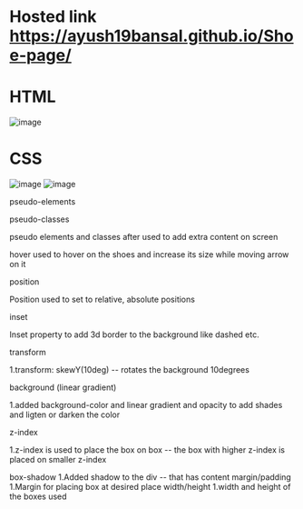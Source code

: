 # Hosted link https://ayush19bansal.github.io/Shoe-page/
# HTML
![image](https://github.com/Ayush19bansal/Shoe-page/assets/118842033/e11137a1-cefe-4a6d-9cd8-94ce37c26f08)
# CSS
![image](https://github.com/Ayush19bansal/Shoe-page/assets/118842033/e29bf51b-3f80-4358-96a4-ea51227b0d35)
![image](https://github.com/Ayush19bansal/Shoe-page/assets/118842033/5764bb13-be0c-4de8-8ae8-e71cf0157eec)

 pseudo-elements
 
 pseudo-classes
 
pseudo elements and classes after used to add extra content on screen

hover used to hover on the shoes and increase its size while moving arrow on it

position

Position used to set to relative, absolute positions

inset

Inset property to add 3d border to the background like dashed etc.

transform

1.transform: skewY(10deg) -- rotates the background 10degrees

background (linear gradient)

1.added background-color and linear gradient and opacity to add shades and ligten or darken the color

z-index

1.z-index is used to place the box on box -- the box with higher z-index is placed on smaller z-index

box-shadow
1.Added shadow to the div -- that has content
margin/padding
1.Margin for placing box at desired place
width/height
1.width and height of the boxes used
